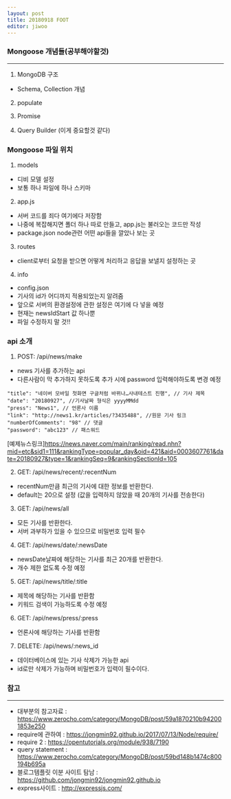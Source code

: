 ```yaml
---
layout: post
title: 20180918 FOOT
editor: jiwoo
---
```


### Mongoose 개념들(공부해야할것)
***

1. MongoDB 구조
 * Schema, Collection 개념

2. populate

3. Promise

4. Query Builder (이게 중요할것 같다)

### Mongoose 파일 위치

1. models
 * 디비 모델 설정
 * 보통 하나 파일에 하나 스키마

2. app.js
 * 서버 코드를 죄다 여기에다 저장함
 * 나중에 복잡해지면 폴더 하나 따로 만들고, app.js는 불러오는 코드만 작성
 * package.json node관련 어떤 api들을 깔았나 보는 곳

3. routes
 * client로부터 요청을 받으면 어떻게 처리하고 응답을 보낼지 설정하는 곳

4. info
 * config.json
  * 기사의 id가 어디까지 적용되었는지 알려줌
  * 앞으로 서버의 환경설정에 관한 설정은 여기에 다 넣을 예정
  * 현재는 newsIdStart 값 하나뿐
  * 파일 수정하지 말 것!!

### api 소개

1. POST: /api/news/make
  * news 기사를 추가하는 api
  * 다른사람이 막 추가하지 못하도록 추가 시에 password 입력해야하도록 변경 예정
  ~~~
  "title": "네이버 모바일 첫화면 구글처럼 바뀌나…사내테스트 진행", // 기사 제목
  "date": "20180927", //기사날짜 형식은 yyyyMMdd
  "press": "News1", // 언론사 이름
  "link": "http://news1.kr/articles/?3435488", //원문 기사 링크
  "numberOfComments": "98" // 댓글 
  "password": "abc123" // 패스워드 
  ~~~
  [예제뉴스링크]<https://news.naver.com/main/ranking/read.nhn?mid=etc&sid1=111&rankingType=popular_day&oid=421&aid=0003607761&date=20180927&type=1&rankingSeq=9&rankingSectionId=105>

2. GET: /api/news/recent/:recentNum
 * recentNum만큼 최근의 기사에 대한 정보를 반환한다.
 * default는 20으로 설정 (값을 입력하지 않았을 때 20개의 기사를 전송한다)

3. GET: /api/news/all
 * 모든 기사를 반환한다.
 * 서버 과부하가 있을 수 있으므로 비밀번호 입력 필수

4. GET: /api/news/date/:newsDate
 * newsDate날짜에 해당하는 기사를 최근 20개를 반환한다.
 * 개수 제한 없도록 수정 예정

5. GET: /api/news/title/:title
 * 제목에 해당하는 기사를 반환함
 * 키워드 검색이 가능하도록 수정 예정

6. GET: /api/news/press/:press
 * 언론사에 해당하는 기사를 반환함

7. DELETE: /api/news/:news_id
 * 데이터베이스에 있는 기사 삭제가 가능한 api
 * id로만 삭제가 가능하며 비밀번호가 입력이 필수이다.

### 참고
***
* 대부분의 참고자료 : <https://www.zerocho.com/category/MongoDB/post/59a1870210b942001853e250>
* require에 관하여 : <https://jongmin92.github.io/2017/07/13/Node/require/>
* require 2 : <https://opentutorials.org/module/938/7190>
* query statement : <https://www.zerocho.com/category/MongoDB/post/59bd148b1474c800194b695a>
* 블로그템플릿 이분 사이트 탐남 : <https://github.com/jongmin92/jongmin92.github.io>
* express사이트 : <http://expressjs.com/>

